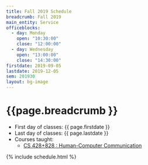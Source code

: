 ```yaml
---
title: Fall 2019 Schedule
breadcrumb: Fall 2019
main_entity: Service
officeblocks:
  - day: Monday
    open: "10:30:00"
    close: "12:00:00"
  - day: Wednesday
    open: "13:00:00"
    close: "14:30:00"
firstdate: 2019-09-05
lastdate: 2019-12-05
sem: 201930
layout: bg-image
---
```

# {{page.breadcrumb }}

<ul>
  <li>First day of classes: {{ page.firstdate }}</li>
	<li>Last day of classes: {{ page.lastdate }}</li>
	<li>Courses taught:
  	<ul>
      <li>
        <a href="{{"/teaching/CS-428+828" | relative_url }}">
          CS 428+828 : Human-Computer Communication
        </a>
      </li>
  	</ul>
	</li>
</ul>

{% include schedule.html %}
